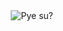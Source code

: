 <center><img src="https://github.githubassets.com/images/mona-whisper.gif" alt="Pye su?">
</center>

